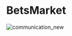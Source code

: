 # BetsMarket
![communication_new](https://github.com/Tigeroff2002/BetsMarket/assets/99354644/fae6d2ed-ea24-45e9-9b16-75aafe79f483)
